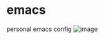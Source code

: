 # emacs
personal emacs config
![image](https://user-images.githubusercontent.com/26441684/169511106-c47e757f-f6cd-441d-80cd-cf180a2c7ec5.png)

